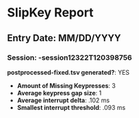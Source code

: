 # SlipKey Report
## Entry Date: MM/DD/YYYY
### Session: -session12322T120398756

**postprocessed-fixed.tsv generated?**: YES

- **Amount of Missing Keypresses**: 3
- **Average keypress gap size**: 1
- **Average interrupt delta**: .102 ms
- **Smallest interrupt threshold**: .093 ms

